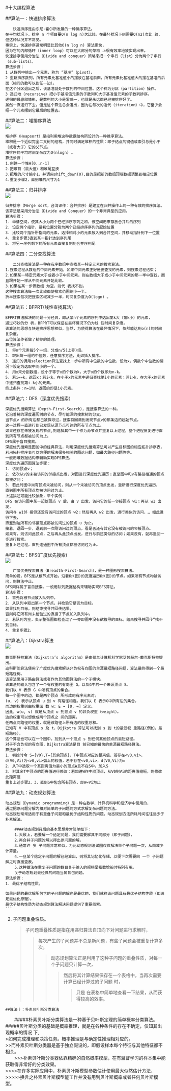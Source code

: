 #十大编程算法  

##算法一：快速排序算法  
<img src="http://www.lupaworld.com/data/attachment/portal/201408/28/161353g0pvzsdbf7vab79p.gif" alt="">

```
　　快速排序是由东尼·霍尔所发展的一种排序算法。  
在平均状况下，排序 n 个项目要Ο(n log n)次比较。在最坏状况下则需要Ο(n2)次比 较，但这种状况并不常见。  
事实上，快速排序通常明显比其他Ο(n log n) 算法更快，  
因为它的内部循环（inner loop）可以在大部分的架构 上很有效率地被实现出来。  
快速排序使用分治法（Divide and conquer）策略来把一个串行（list）分为两个子串行（sub-lists）。  
算法步骤：  
1 从数列中挑出一个元素，称为 “基准”（pivot），  
2 重新排序数列，所有元素比基准值小的摆放在基准前面，所有元素比基准值大的摆在基准的后面（相同的数可以到任一边）。  
在这个分区退出之后，该基准就处于数列的中间位置。这个称为分区（partition）操作。  
3 递归地（recursive）把小于基准值元素的子数列和大于基准值元素的子数列排序。  
递归的最底部情形，是数列的大小是零或一，也就是永远都已经被排序好了。  
虽然一直递归下去，但是这个算法总会退出，因为在每次的迭代（iteration）中，它至少会把一个元素摆到它最后的位置去。    
```


##算法二：堆排序算法  
<img src="http://www.lupaworld.com/data/attachment/portal/201408/28/161353v3rxz8wczo70r007.gif" >

```
堆排序（Heapsort）是指利用堆这种数据结构所设计的一种排序算法。  
堆积是一个近似完全二叉树的结构，并同时满足堆积的性质：即子结点的键值或索引总是小于（或者大于）它的父节点。  
堆排序的平均时间复杂度为Ο(nlogn) 。  
算法步骤：  
1.创建一个堆H[0..n-1]
2.把堆首（最大值）和堆尾互换  
3.把堆的尺寸缩小1，并调用shift_down(0),目的是把新的数组顶端数据调整到相应位置
4.重复步骤2，直到堆的尺寸为1
```


##算法三：归并排序  
<img src="http://www.lupaworld.com/data/attachment/portal/201408/28/161354bea714ap6ee96793.gif" >
```
归并排序（Merge sort，台湾译作：合并排序）是建立在归并操作上的一种有效的排序算法。  
该算法是采用分治法（Divide and Conquer）的一个非常典型的应用。  
算法步骤：
1. 申请空间，使其大小为两个已经排序序列之和，该空间用来存放合并后的序列
2. 设定两个指针，最初位置分别为两个已经排序序列的起始位置
3. 比较两个指针所指向的元素，选择相对小的元素放入到合并空间，并移动指针到下一位置
4. 重复步骤3直到某一指针达到序列尾
5. 将另一序列剩下的所有元素直接复制到合并序列尾
```

##算法四：二分查找算法  
```
　　二分查找算法是一种在有序数组中查找某一特定元素的搜索算法。  
1.搜素过程从数组的中间元素开始，如果中间元素正好是要查找的元素，则搜素过程结束；   
2.如果某一特定元素大于或者小于中间元素，则在数组大于或小于中间元素的那一半中查找，而且跟开始一样从中间元素开始比较。  
3.如果在某一步骤数组 为空，则代 表找不到。  
这种搜索算法每一次比较都使搜索范围缩小一半。   
折半搜索每次把搜索区域减少一半，时间复杂度为Ο(logn) 。
```
##算法五：BFPRT(线性查找算法)  
```
BFPRT算法解决的问题十分经典，即从某n个元素的序列中选出第k大（第k小）的元素，  
通过巧妙的分 析，BFPRT可以保证在最坏情况下仍为线 性时间复杂度。  
该算法的思想与快速排序思想相似，当然，为使得算法在最坏情况下，依然能达到o(n)的时间复杂度，  
五位算法作者做了精妙的处理。
算法步骤：
1. 将n个元素每5个一组，分成n/5(上界)组。
2. 取出每一组的中位数，任意排序方法，比如插入排序。
3. 递归的调用selection算法查找上一步中所有中位数的中位数，设为x，偶数个中位数的情况下设定为选取中间小的一个。
4. 用x来分割数组，设小于等于x的个数为k，大于x的个数即为n-k。
5. 若i==k，返回x；若i<k，在小于x的元素中递归查找第i小的元素；若i>k，在大于x的元素中递归查找第i-k小的元素。
终止条件：n=1时，返回的即是i小元素。

```
##算法六：DFS（深度优先搜索）  
```
深度优先搜索算法（Depth-First-Search），是搜索算法的一种。   
它沿着树的深度遍历树的节点，尽可能深的搜索树的分支。   
当节点v 的所有边都己被探寻过，搜索将回溯到发现节点v的那条边的起始节点。   
这一过程一直进行到已发现从源节点可达的所有节点为止。
如果还存在未被发现的节点,则选择其中一个作为源节点并重复以上过程，整个进程反复进行直到所有节点都被访问为止。  
DFS属于盲目搜索。
深度优先搜索是图论中的经典算法，利用深度优先搜索算法可以产生目标图的相应拓扑排序表，  
利用拓扑排序表可以方便的解决很多相关的图论问题，如最大路径问题等等。  
一般用堆数据结构来辅助实现DFS算法。
深度优先遍历图算法步骤：
1. 访问顶点v；
2. 依次从v的未被访问的邻接点出发，对图进行深度优先遍历；直至图中和v有路径相通的顶点都被访问；
3. 若此时图中尚有顶点未被访问，则从一个未被访问的顶点出发，重新进行深度优先遍历，  
直到图中所有顶点均被访问过为止。
上述描述可能比较抽象，举个实例：
DFS 在访问图中某一起始顶点 v 后，由 v 出发，访问它的任一邻接顶点 w1；再从 w1 出发，  
访问与 w1邻 接但还没有访问过的顶点 w2；然后再从 w2 出发，进行类似的访问，… 如此进行下去，  
直至到达所有的邻接顶点都被访问过的顶点 u 为止。
接着，退回一步，退到前一次刚访问过的顶点，看是否还有其它没有被访问的邻接顶点。  
如果有，则访问此顶点，之后再从此顶点出发，进行与前述类似的访问；如果没有，就再退回一步进行搜索。  
重复上述过程，直到连通图中所有顶点都被访问过为止。

```
##算法七：BFS(广度优先搜索)  
<img src="http://www.lupaworld.com/data/attachment/portal/201408/28/161354xdmrmz7b95utmp5p.gif" >
```
　　广度优先搜索算法（Breadth-First-Search），是一种图形搜索算法。   
简单的说，BFS是从根节点开始，沿着树(图)的宽度遍历树(图)的节点。如果所有节点均被访问，则算法中止。   
BFS同样属于盲目搜索。一般用队列数据结构来辅助实现BFS算法。
算法步骤：
1. 首先将根节点放入队列中。
2. 从队列中取出第一个节点，并检验它是否为目标。  
如果找到目标，则结束搜寻并回传结果。  
否则将它所有尚未检验过的直接子节点加入队列中。  
3. 若队列为空，表示整张图都检查过了——亦即图中没有欲搜寻的目标。结束搜寻并回传“找不到目标。  
4. 重复步骤2。  
```


##算法八：Dijkstra算法  
<img src="http://www.lupaworld.com/data/attachment/portal/201408/28/161354v6e5yi9ziiyekry8.gif" >
　　
```
戴克斯特拉算法（Dijkstra’s algorithm）是由荷兰计算机科学家艾兹赫尔·戴克斯特拉提出。   
迪科斯彻算法使用了广度优先搜索解决非负权有向图的单源最短路径问题，算法最终得到一个最短路径树。   
该算法常用于路由算法或者作为其他图算法的一个子模块。
该算法的输入包含了一个有权重的有向图 G，以及G中的一个来源顶点 S。  
我们以 V 表示 G 中所有顶点的集合。   
每一个图中的边，都是两个顶点 所形成的有序元素对。   
(u, v) 表示从顶点 u 到 v 有路径相连。我们以 E 表示G中所有边的集合，   
而边的权重则由权重函 数 w: E → [0, ∞] 定义。   
因此，w(u, v) 就是从顶点 u 到顶点 v 的非负权重（weight）。   
边的权重可以想像成两个顶点之 间的距离。   
任两点间路径的权重，就是该路径上所有边的权重总和。   
已知有 V 中有顶点 s 及 t，Dijkstra 算法可以找到 s 到 t的最低权 重路径(例如，最短路径)。  
这个算法也可以在一个图中，找到从一个顶点 s 到任何其他顶点的最短路径。   
对于不含负权的有向图，Dijkstra算法是目 前已知的最快的单源最短路径算法。
算法步骤：
1. 初始时令 S={V0},T={其余顶点}，T中顶点对应的距离值，若存在<v0,vi>，  
d(V0,Vi)为<v0,vi>弧上的权值，若不存在<v0,vi>，d(V0,Vi)为∞  
2. 从T中选取一个其距离值为最小的顶点W且不在S中，加入S  
3. 对其余T中顶点的距离值进行修改：若加进W作中间顶点，从V0到Vi的距离值缩短，则修改此距离值
重复上述步骤2、3，直到S中包含所有顶点，即W=Vi为止
```


##算法九：动态规划算法  
```
动态规划（Dynamic programming）是一种在数学、计算机科学和经济学中使用的，  
通过把原问题分解为相对简单的子问题的方式求解复杂问题的方法。  
动态规划常常适用于有重叠子问题和最优子结构性质的问题，动态规划方法所耗时间往往远少于朴素解法。  

    ####动态规划背后的基本思想非常简单如下：  
	1.大致上，若要解一个给定问题，我们需要解其不同部分（即子问题），
	2.再合并子问题的解以得出原问题的解。      
    3.通常许 多 子问题非常相似，为此动态规划法试图仅仅解决每个子问题一次，从而减少计算量。  
    4.一旦某个给定子问题的解已经算出，则将其记忆化存储，以便下次需要同 一个 子问题解之时直接查表。
    5.这种做法在重复子问题的数目关于输入的规模呈指数增长时特别有用。  
    关于动态规划最经典的问题当属背包问题。  
算法步骤： 
1. 最优子结构性质。
```
	如果问题的最优解所包含的子问题的解也是最优的，我们就称该问题具有最优子结构性质（即满足最优化原理）。
	最优子结构性质为动态规划算法解决问题提供了重要线索。  
	```
2. 子问题重叠性质。
	>子问题重叠性质是指在用递归算法自顶向下对问题进行求解时，
	>>每次产生的子问题并不总是新问题，有些子问题会被重复计算多次。    
    >>>动态规划算法正是利用了这种子问题的重叠性质，对每一个子问题只计算一次，   
	>>>>然后将其计算结果保存在一个表格中，当再次需要计算已经计算过的子问题 时，   
	>>>>>只是 在表格中简单地查看一下结果，从而获得较高的效率。  
```
##算法十：朴素贝叶斯分类算法
```
　　#####朴素贝叶斯分类算法是一种基于贝叶斯定理的简单概率分类算法。  
	#####贝叶斯分类的基础是概率推理，就是在各种条件的存在不确定，仅知其出现概率的情况 下,  
	>如何完成推理和决策任务。概率推理是与确定性推理相对应的。     
	>>而朴素贝叶斯分类器是基于独立假设的，即假设样本每个特征与其他特征都不相关。  
　　>>>朴素贝叶斯分类器依靠精确的自然概率模型，在有监督学习的样本集中能获取得非常好的分类效果。   
	>>>>在许多实际应用中，朴素贝叶斯模型参数估计使用最大似然估计方法，     
	>>>>>换言之朴素贝叶斯模型能工作并没有用到贝叶斯概率或者任何贝叶斯模型。 
```